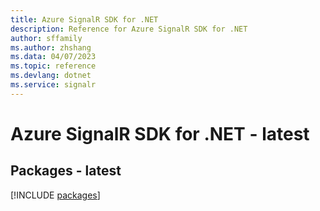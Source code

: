 ```yaml
---
title: Azure SignalR SDK for .NET
description: Reference for Azure SignalR SDK for .NET
author: sffamily
ms.author: zhshang
ms.data: 04/07/2023
ms.topic: reference
ms.devlang: dotnet
ms.service: signalr
---
```

# Azure SignalR SDK for .NET - latest
## Packages - latest
[!INCLUDE [packages](signalr-index.md)]